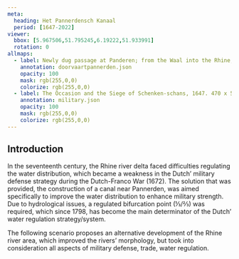 ```yaml
---
meta:
  heading: Het Pannerdensch Kanaal
  period: [1647-2022]
viewer:
  bbox: [5.967506,51.795245,6.19222,51.933991]
  rotation: 0
allmaps:
  - label: Newly dug passage at Panderen; from the Waal into the Rhine; in the Over Betuwe, Gelderland, approx. 1710. 540 x 330 mm. Scale 1:18,000. Gelders Archief.
    annotation: doorvaartpannerden.json
    opacity: 100
    mask: rgb(255,0,0)
    colorize: rgb(255,0,0)
  - label: The Occasion and the Siege of Schenken-schans, 1647. 470 x 560 mm. Scale 1:10,000. L.L. Schort. Gelders Archief.
    annotation: military.json
    opacity: 100
    mask: rgb(255,0,0)
    colorize: rgb(255,0,0)
---
```


## Introduction

In the seventeenth century, the Rhine river delta faced difficulties regulating the water distribution, which became a weakness in the Dutch’ military defense strategy during the Dutch-Franco War (1672). The solution that was provided, the construction of a canal near Pannerden, was aimed specifically to improve the water distribution to enhance military strength. Due to hydrological issues, a regulated bifurcation point (⅓/⅔) was required, which since 1798, has become the main determinator of the Dutch’ water regulation strategy/system.

The following scenario proposes an alternative development of the Rhine river area, which improved the rivers’ morphology, but took into consideration all aspects of military defense, trade, water regulation.

